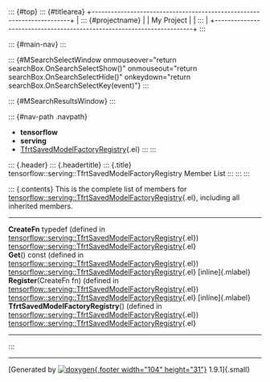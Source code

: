 ::: {#top}
::: {#titlearea}
+-----------------------------------------------------------------------+
| ::: {#projectname}                                                    |
| My Project                                                            |
| :::                                                                   |
+-----------------------------------------------------------------------+
:::

::: {#main-nav}
:::

::: {#MSearchSelectWindow onmouseover="return searchBox.OnSearchSelectShow()" onmouseout="return searchBox.OnSearchSelectHide()" onkeydown="return searchBox.OnSearchSelectKey(event)"}
:::

::: {#MSearchResultsWindow}
:::

::: {#nav-path .navpath}
-   **tensorflow**
-   **serving**
-   [TfrtSavedModelFactoryRegistry](classtensorflow_1_1serving_1_1TfrtSavedModelFactoryRegistry.html){.el}
:::
:::

::: {.header}
::: {.headertitle}
::: {.title}
tensorflow::serving::TfrtSavedModelFactoryRegistry Member List
:::
:::
:::

::: {.contents}
This is the complete list of members for
[tensorflow::serving::TfrtSavedModelFactoryRegistry](classtensorflow_1_1serving_1_1TfrtSavedModelFactoryRegistry.html){.el},
including all inherited members.

  ------------------------------------------------------------------------------------------------------------------------------------------------------------------------------ ----------------------------------------------------------------------------------------------------------------------------- -------------------
  **CreateFn** typedef (defined in [tensorflow::serving::TfrtSavedModelFactoryRegistry](classtensorflow_1_1serving_1_1TfrtSavedModelFactoryRegistry.html){.el})                  [tensorflow::serving::TfrtSavedModelFactoryRegistry](classtensorflow_1_1serving_1_1TfrtSavedModelFactoryRegistry.html){.el}   
  **Get**() const (defined in [tensorflow::serving::TfrtSavedModelFactoryRegistry](classtensorflow_1_1serving_1_1TfrtSavedModelFactoryRegistry.html){.el})                       [tensorflow::serving::TfrtSavedModelFactoryRegistry](classtensorflow_1_1serving_1_1TfrtSavedModelFactoryRegistry.html){.el}   [inline]{.mlabel}
  **Register**(CreateFn fn) (defined in [tensorflow::serving::TfrtSavedModelFactoryRegistry](classtensorflow_1_1serving_1_1TfrtSavedModelFactoryRegistry.html){.el})             [tensorflow::serving::TfrtSavedModelFactoryRegistry](classtensorflow_1_1serving_1_1TfrtSavedModelFactoryRegistry.html){.el}   [inline]{.mlabel}
  **TfrtSavedModelFactoryRegistry**() (defined in [tensorflow::serving::TfrtSavedModelFactoryRegistry](classtensorflow_1_1serving_1_1TfrtSavedModelFactoryRegistry.html){.el})   [tensorflow::serving::TfrtSavedModelFactoryRegistry](classtensorflow_1_1serving_1_1TfrtSavedModelFactoryRegistry.html){.el}   
  ------------------------------------------------------------------------------------------------------------------------------------------------------------------------------ ----------------------------------------------------------------------------------------------------------------------------- -------------------
:::

------------------------------------------------------------------------

[Generated by [![doxygen](doxygen.svg){.footer width="104"
height="31"}](https://www.doxygen.org/index.html) 1.9.1]{.small}
